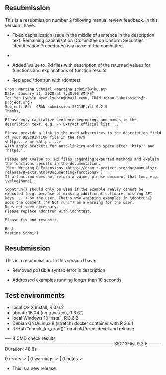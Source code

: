 ## Resubmission
This is a resubmission number 2 following manual review feedback. In this version I have: 

* Fixed capitalization issue in the middle of sentence in the description text. Remaining capitalization (Committee on Uniform Securities Identification Procedures) is a name of the committee.

* 

* Added \\value to .Rd files with description of the returned values for functions and explanations of function results

* Replaced \\dontrun with \\donttest
```
From: Martina Schmirl <martina.schmirl@jku.at>
Date: January 31, 2020 at 7:38:06 AM PST
To: Yan Lyesin <yan.lyesin@gmail.com>, CRAN <cran-submissions@r-project.org>
Subject: Re:  CRAN submission SEC13Flist 0.2.5
Thanks,

Please only capitalize sentence beginnings and names in the description text. e.g. -> Extract official list ...

Please provide a link to the used webservices to the description field of your DESCRIPTION file in the form
<http:...> or <https:...>
with angle brackets for auto-linking and no space after 'http:' and
'https:'.

Please add \value to .Rd files regarding exported methods and explain the functions results in the documentation.
(See: Writing R Extensions <https://cran.r-project.org/doc/manuals/r-release/R-exts.html#Documenting-functions> )
If a function does not return a value, please document that too, e.g. \value{None}.

\dontrun{} should only be used if the example really cannot be executed (e.g. because of missing additional software, missing API keys, ...) by the user. That's why wrapping examples in \dontrun{} adds the comment ("# Not run:") as a warning for the user.
Does not seem necessary.
Please replace \dontrun with \donttest.

Please fix and resubmit.

Best,
Martina Schmirl
```

## Resubmission
This is a resubmission. In this version I have:

* Removed possible syntax error in description

* Addressed examples running longer than 10 seconds

## Test environments
* local OS X install, R 3.6.2
* ubuntu 16.04 (on travis-ci), R 3.6.2
* local Windows 10 install, R 3.6.2
* Debian GNU/Linux 9 (stretch) docker container with R 3.6.1
* R-Hub "check_for_cran()" on 4 platforms devel and release

── R CMD check results ─────────────────────────────────── SEC13Flist 0.2.5 ────
Duration: 48.8s

0 errors ✓ | 0 warnings ✓ | 0 notes ✓

* This is a new release.
